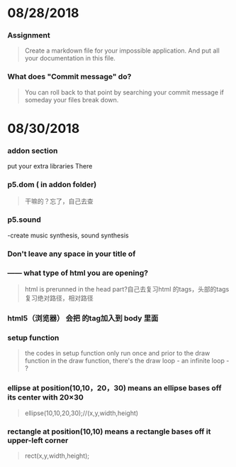 # 08/28/2018
### Assignment
> Create a markdown file for your impossible application. And put all your documentation in this file.


### What does "Commit message" do?
> You can roll back to that point by searching your commit message if someday your files break down.

# 08/30/2018


### addon section
put your extra libraries There

### p5.dom ( in addon folder)
> 干嘛的？忘了，自己去查
### p5.sound
-create music synthesis, sound synthesis

### Don't leave any space in your title of

### <!DOCTYPE html> —— what type of html you are opening?

>html is prerunned in the head part?自己去复习html 的tags，头部的tags
>复习绝对路径，相对路径

### html5（浏览器） 会把 <canvas>的tag加入到 body 里面

### setup function
> the codes in setup function only run once and prior to the draw function
> in the draw function, there's the draw loop - an infinite loop - ?

### ellipse at position(10,10，20，30)  means an ellipse bases off its center with 20×30
> ellipse(10,10,20,30);//(x,y,width,height)

### rectangle at position(10,10) means a rectangle bases off it upper-left corner
>rect(x,y,width,height);
